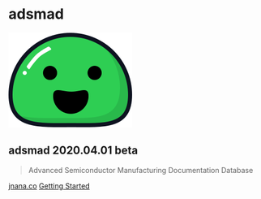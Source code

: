 # adsmad

![logo](.gitbook/assets/icon.svg)

## adsmad 2020.04.01 beta

> Advanced Semiconductor Manufacturing Documentation Database

[jnana.co](https://jnan.co/) [Getting Started](_coverpage.md#docsify)

